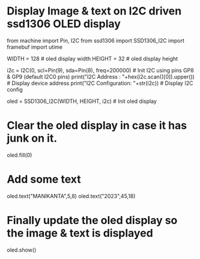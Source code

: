 # Display Image & text on I2C driven ssd1306 OLED display 
from machine import Pin, I2C
from ssd1306 import SSD1306_I2C
import framebuf
import utime

WIDTH  = 128                                            # oled display width
HEIGHT = 32                                             # oled display height

i2c = I2C(0, scl=Pin(9), sda=Pin(8), freq=200000)       # Init I2C using pins GP8 & GP9 (default I2C0 pins)
print("I2C Address      : "+hex(i2c.scan()[0]).upper()) # Display device address
print("I2C Configuration: "+str(i2c))                   # Display I2C config


oled = SSD1306_I2C(WIDTH, HEIGHT, i2c)                  # Init oled display

# Clear the oled display in case it has junk on it.
oled.fill(0)

# Add some text
oled.text("MANIKANTA",5,8)
oled.text("2023",45,18)

# Finally update the oled display so the image & text is displayed
oled.show()
